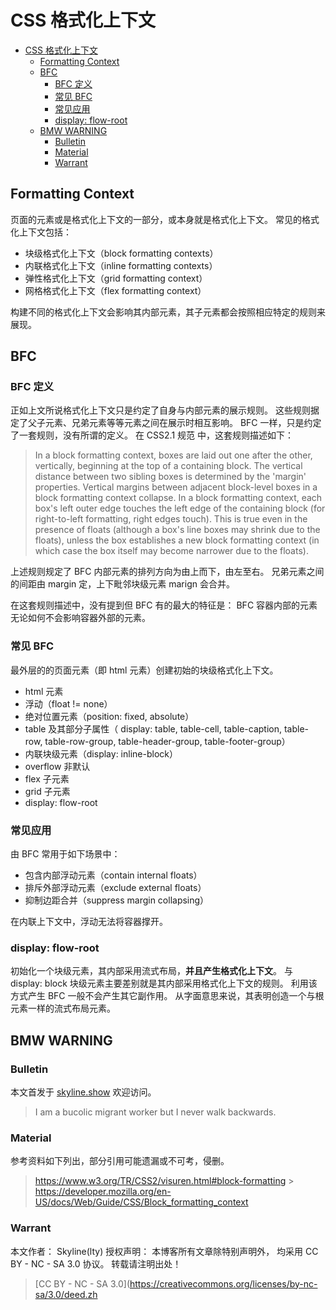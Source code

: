 # CSS 格式化上下文

<!-- @import "[TOC]" {cmd="toc" depthFrom=1 depthTo=6 orderedList=false} -->

<!-- code_chunk_output -->

- [CSS 格式化上下文](#css-格式化上下文)
  - [Formatting Context](#formatting-context)
  - [BFC](#bfc)
    - [BFC 定义](#bfc-定义)
    - [常见 BFC](#常见-bfc)
    - [常见应用](#常见应用)
    - [display: flow-root](#display-flow-root)
  - [BMW WARNING](#bmw-warning)
    - [Bulletin](#bulletin)
    - [Material](#material)
    - [Warrant](#warrant)

<!-- /code_chunk_output -->

## Formatting Context

页面的元素或是格式化上下文的一部分，或本身就是格式化上下文。
常见的格式化上下文包括：

- 块级格式化上下文（block formatting contexts）
- 内联格式化上下文（inline formatting contexts）
- 弹性格式化上下文（grid formatting context）
- 网格格式化上下文（flex formatting context）

构建不同的格式化上下文会影响其内部元素，其子元素都会按照相应特定的规则来展现。

## BFC

### BFC 定义

正如上文所说格式化上下文只是约定了自身与内部元素的展示规则。
这些规则据定了父子元素、兄弟元素等等元素之间在展示时相互影响。
BFC 一样，只是约定了一套规则，没有所谓的定义。
在 CSS2.1 规范 中，这套规则描述如下：

> In a block formatting context, boxes are laid out one after the other, vertically, beginning at the top of a containing block. The vertical distance between two sibling boxes is determined by the 'margin' properties. Vertical margins between adjacent block-level boxes in a block formatting context collapse.
> In a block formatting context, each box's left outer edge touches the left edge of the containing block (for right-to-left formatting, right edges touch). This is true even in the presence of floats (although a box's line boxes may shrink due to the floats), unless the box establishes a new block formatting context (in which case the box itself may become narrower due to the floats).

上述规则规定了 BFC 内部元素的排列方向为由上而下，由左至右。
兄弟元素之间的间距由 margin 定，上下毗邻块级元素 marign 会合并。

在这套规则描述中，没有提到但 BFC 有的最大的特征是：
BFC 容器内部的元素无论如何不会影响容器外部的元素。

### 常见 BFC

最外层的的页面元素（即 html 元素）创建初始的块级格式化上下文。

- html 元素
- 浮动（float != none）
- 绝对位置元素（position: fixed, absolute）
- table 及其部分子属性（ display: table, table-cell, table-caption, table-row, table-row-group, table-header-group, table-footer-group）
- 内联块级元素（display: inline-block）
- overflow 非默认
- flex 子元素
- grid 子元素
- display: flow-root

### 常见应用

由 BFC 常用于如下场景中：

- 包含内部浮动元素（contain internal floats）
- 排斥外部浮动元素（exclude external floats）
- 抑制边距合并（suppress margin collapsing）

在内联上下文中，浮动无法将容器撑开。

### display: flow-root

初始化一个块级元素，其内部采用流式布局，**并且产生格式化上下文**。
与 display: block 块级元素主要差别就是其内部采用格式化上下文的规则。
利用该方式产生 BFC 一般不会产生其它副作用。
从字面意思来说，其表明创造一个与根元素一样的流式布局元素。

## BMW WARNING

### Bulletin

本文首发于 [skyline.show](http://www.skyline.show)  欢迎访问。

> I am a bucolic migrant worker but I never walk backwards.

### Material

参考资料如下列出，部分引用可能遗漏或不可考，侵删。

> https://www.w3.org/TR/CSS2/visuren.html#block-formatting > https://developer.mozilla.org/en-US/docs/Web/Guide/CSS/Block_formatting_context

### Warrant

本文作者： Skyline(lty)
授权声明： 本博客所有文章除特别声明外， 均采用 CC BY - NC - SA 3.0 协议。 转载请注明出处！

> [CC BY - NC - SA 3.0](https://creativecommons.org/licenses/by-nc-sa/3.0/deed.zh
